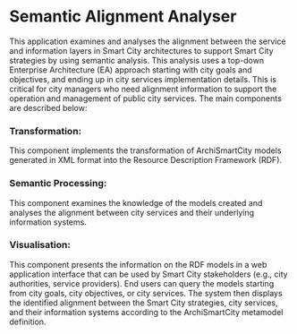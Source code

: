 # Semantic Alignment Analyser

This application examines and analyses the alignment between the service and information layers in Smart City architectures to support Smart City strategies by using semantic analysis. 
This analysis uses a top-down Enterprise Architecture (EA) approach starting with city goals and objectives, and ending up in city services implementation details. 
This is critical for city managers who need alignment information to support the operation and management of public city services. The main components are described below:

### Transformation: 

This component implements the transformation of ArchiSmartCity models generated in XML format into the Resource Description Framework (RDF).

### Semantic Processing: 

This component examines the knowledge of the models created and analyses the alignment between city services and their underlying information systems.

### Visualisation: 

This component presents the information on the RDF models in a web application interface that can be used by Smart City stakeholders (e.g., city authorities, service providers). End users can query the models starting from city goals, city objectives, or city services. The system then displays the identified alignment between the Smart City strategies, city services, and their information systems according to the ArchiSmartCity metamodel definition.
